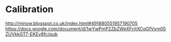 Calibration
===========

http://minow.blogspot.co.uk/index.html#491880551957190705
https://docs.google.com/document/d/1wYwPmP2ZbZWeXFcjtXCqGfVvm05ZUVkkGT7-EKEv8fc/pub
